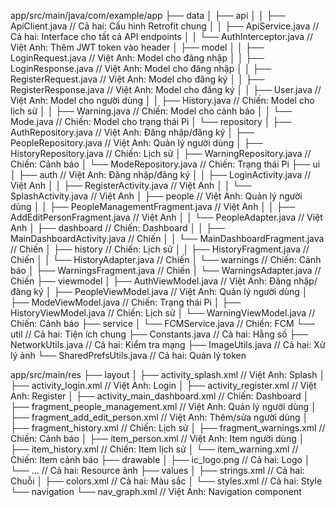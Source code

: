 app/src/main/java/com/example/app
├── data
│   ├── api
│   │   ├── ApiClient.java          // Cả hai: Cấu hình Retrofit chung
│   │   ├── ApiService.java         // Cả hai: Interface cho tất cả API endpoints
│   │   └── AuthInterceptor.java    // Việt Anh: Thêm JWT token vào header
│   ├── model
│   │   ├── LoginRequest.java       // Việt Anh: Model cho đăng nhập
│   │   ├── LoginResponse.java      // Việt Anh: Model cho đăng nhập
│   │   ├── RegisterRequest.java    // Việt Anh: Model cho đăng ký
│   │   ├── RegisterResponse.java   // Việt Anh: Model cho đăng ký
│   │   ├── User.java               // Việt Anh: Model cho người dùng
│   │   ├── History.java            // Chiến: Model cho lịch sử
│   │   ├── Warning.java            // Chiến: Model cho cảnh báo
│   │   └── Mode.java               // Chiến: Model cho trạng thái Pi
│   └── repository
│       ├── AuthRepository.java     // Việt Anh: Đăng nhập/đăng ký
│       ├── PeopleRepository.java   // Việt Anh: Quản lý người dùng
│       ├── HistoryRepository.java  // Chiến: Lịch sử
│       ├── WarningRepository.java  // Chiến: Cảnh báo
│       └── ModeRepository.java     // Chiến: Trạng thái Pi
├── ui
│   ├── auth                        // Việt Anh: Đăng nhập/đăng ký
│   │   ├── LoginActivity.java      // Việt Anh
│   │   ├── RegisterActivity.java   // Việt Anh
│   │   └── SplashActivity.java     // Việt Anh
│   ├── people                      // Việt Anh: Quản lý người dùng
│   │   ├── PeopleManagementFragment.java // Việt Anh
│   │   ├── AddEditPersonFragment.java    // Việt Anh
│   │   └── PeopleAdapter.java            // Việt Anh
│   ├── dashboard                   // Chiến: Dashboard
│   │   ├── MainDashboardActivity.java    // Chiến
│   │   └── MainDashboardFragment.java    // Chiến
│   ├── history                     // Chiến: Lịch sử
│   │   ├── HistoryFragment.java    // Chiến
│   │   └── HistoryAdapter.java     // Chiến
│   └── warnings                    // Chiến: Cảnh báo
│       ├── WarningsFragment.java   // Chiến
│       └── WarningsAdapter.java    // Chiến
├── viewmodel
│   ├── AuthViewModel.java          // Việt Anh: Đăng nhập/đăng ký
│   ├── PeopleViewModel.java        // Việt Anh: Quản lý người dùng
│   ├── ModeViewModel.java          // Chiến: Trạng thái Pi
│   ├── HistoryViewModel.java       // Chiến: Lịch sử
│   └── WarningViewModel.java       // Chiến: Cảnh báo
├── service
│   └── FCMService.java             // Chiến: FCM
└── util                            // Cả hai: Tiện ích chung
    ├── Constants.java              // Cả hai: Hằng số
    ├── NetworkUtils.java           // Cả hai: Kiểm tra mạng
    ├── ImageUtils.java             // Cả hai: Xử lý ảnh
    └── SharedPrefsUtils.java       // Cả hai: Quản lý token



app/src/main/res
├── layout
│   ├── activity_splash.xml         // Việt Anh: Splash
│   ├── activity_login.xml          // Việt Anh: Login
│   ├── activity_register.xml       // Việt Anh: Register
│   ├── activity_main_dashboard.xml // Chiến: Dashboard
│   ├── fragment_people_management.xml // Việt Anh: Quản lý người dùng
│   ├── fragment_add_edit_person.xml   // Việt Anh: Thêm/sửa người dùng
│   ├── fragment_history.xml        // Chiến: Lịch sử
│   ├── fragment_warnings.xml       // Chiến: Cảnh báo
│   ├── item_person.xml             // Việt Anh: Item người dùng
│   ├── item_history.xml            // Chiến: Item lịch sử
│   └── item_warning.xml            // Chiến: Item cảnh báo
├── drawable
│   ├── ic_logo.png                 // Cả hai: Logo
│   └── ...                         // Cả hai: Resource ảnh
├── values
│   ├── strings.xml                 // Cả hai: Chuỗi
│   ├── colors.xml                  // Cả hai: Màu sắc
│   └── styles.xml                  // Cả hai: Style
└── navigation
    └── nav_graph.xml               // Việt Anh: Navigation component
